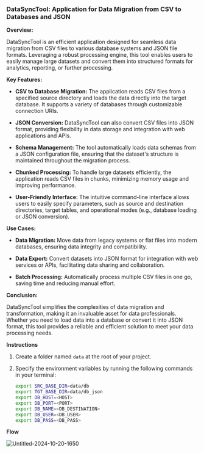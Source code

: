 ### DataSyncTool: Application for Data Migration from CSV to Databases and JSON

**Overview:**

DataSyncTool is an efficient application designed for seamless data migration from CSV files to various database systems and JSON file formats. Leveraging a robust processing engine, this tool enables users to easily manage large datasets and convert them into structured formats for analytics, reporting, or further processing.

**Key Features:**

- **CSV to Database Migration:** The application reads CSV files from a specified source directory and loads the data directly into the target database. It supports a variety of databases through customizable connection URIs.

- **JSON Conversion:** DataSyncTool can also convert CSV files into JSON format, providing flexibility in data storage and integration with web applications and APIs.

- **Schema Management:** The tool automatically loads data schemas from a JSON configuration file, ensuring that the dataset's structure is maintained throughout the migration process.

- **Chunked Processing:** To handle large datasets efficiently, the application reads CSV files in chunks, minimizing memory usage and improving performance.

- **User-Friendly Interface:** The intuitive command-line interface allows users to easily specify parameters, such as source and destination directories, target tables, and operational modes (e.g., database loading or JSON conversion).

**Use Cases:**

- **Data Migration:** Move data from legacy systems or flat files into modern databases, ensuring data integrity and compatibility.

- **Data Export:** Convert datasets into JSON format for integration with web services or APIs, facilitating data sharing and collaboration.

- **Batch Processing:** Automatically process multiple CSV files in one go, saving time and reducing manual effort.

**Conclusion:**

DataSyncTool simplifies the complexities of data migration and transformation, making it an invaluable asset for data professionals. Whether you need to load data into a database or convert it into JSON format, this tool provides a reliable and efficient solution to meet your data processing needs.

**Instructions**

1. Create a folder named `data` at the root of your project.
2. Specify the environment variables by running the following commands in your terminal:

   ```bash
   export SRC_BASE_DIR=data/db
   export TGT_BASE_DIR=data/db_json
   export DB_HOST=<HOST>
   export DB_PORT=<PORT>
   export DB_NAME=<DB_DESTINATION>
   export DB_USER=<DB_USER>
   export DB_PASS=<DB_PASS>
   ```

**Flow**

![Untitled-2024-10-20-1650](https://github.com/user-attachments/assets/22224fde-c3a7-479c-9d50-6c41a82bff55)


